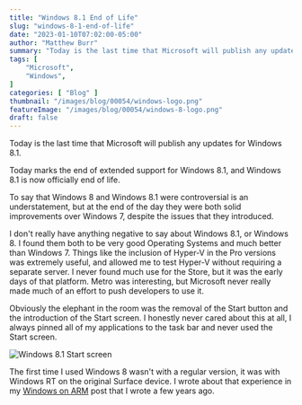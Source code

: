 ```yaml
---
title: "Windows 8.1 End of Life"
slug: "windows-8-1-end-of-life"
date: "2023-01-10T07:02:00-05:00"
author: "Matthew Burr"
summary: "Today is the last time that Microsoft will publish any updates for Windows 8.1. Today marks the end of extended support for Windows 8.1, and Windows 8.1 is now officially end of life. To say that Windows 8 and Windows 8.1 were controversial is an understatement, but at the end of the day they were both solid improvements over Windows 7, despite the issues that they introduced."
tags: [
    "Microsoft",
    "Windows",
]
categories: [ "Blog" ]
thumbnail: "/images/blog/00054/windows-logo.png"
featureImage: "/images/blog/00054/windows-8-logo.png"
draft: false
---
```


Today is the last time that Microsoft will publish any updates for Windows 8.1.

Today marks the end of extended support for Windows 8.1, and Windows 8.1 is now officially end of life.

To say that Windows 8 and Windows 8.1 were controversial is an understatement, but at the end of the day they were both solid improvements over Windows 7, despite the issues that they introduced.

I don't really have anything negative to say about Windows 8.1, or Windows 8. I found them both to be very good Operating Systems and much better than Windows 7. Things like the inclusion of Hyper-V in the Pro versions was extremely useful, and allowed me to test Hyper-V without requiring a separate server. I never found much use for the Store, but it was the early days of that platform. Metro was interesting, but Microsoft never really made much of an effort to push developers to use it.

Obviously the elephant in the room was the removal of the Start button and the introduction of the Start screen. I honestly never cared about this at all, I always pinned all of my applications to the task bar and never used the Start screen.

![Windows 8.1 Start screen](/images/blog/00054/windows-8-1-start-screen.png "Windows 8.1 Start screen")

The first time I used Windows 8 wasn't with a regular version, it was with Windows RT on the original Surface device. I wrote about that experience in my [Windows on ARM](/blog/2018/08/05/windows-on-arm/) post that I wrote a few years ago.
